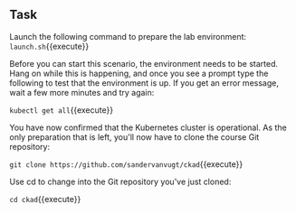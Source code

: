 ## Task

Launch the following command to prepare the lab environment:
`launch.sh`{{execute}}

Before you can start this scenario, the environment needs to be started. Hang on while this is happening, and once you see a prompt type the following to test that the environment is up. If you get an error message, wait a few more minutes and try again:

`kubectl get all`{{execute}}

You have now confirmed that the Kubernetes cluster is operational. As the only preparation that is left, you'll now have to clone the course Git repository:

`git clone https://github.com/sandervanvugt/ckad`{{execute}}

Use cd to change into the Git repository you've just cloned:

`cd ckad`{{execute}}

